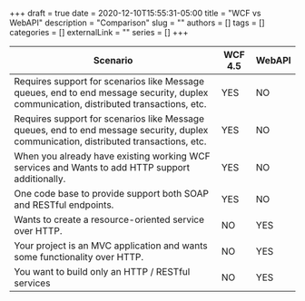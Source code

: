 +++ 
draft = true
date = 2020-12-10T15:55:31-05:00
title = "WCF vs WebAPI"
description = "Comparison"
slug = ""
authors = []
tags = []
categories = []
externalLink = ""
series = []
+++



   Scenario | WCF 4.5 | WebAPI
------------|---------|--------
       Requires support for scenarios like Message queues, end to end message security, duplex communication, distributed transactions, etc.  | YES     | NO
       Requires support for scenarios like Message queues, end to end message security, duplex communication, distributed transactions, etc.|YES|NO|
       When you already have existing working WCF services and Wants to add HTTP support additionally.|YES|NO|
       One code base to provide support both SOAP and RESTful endpoints.|YES|NO|
       Wants to create a resource-oriented service over HTTP.|NO|YES|
       Your project is an MVC application and wants some functionality over HTTP.|NO|YES|
       You want to build only an HTTP / RESTful services|NO|YES|


